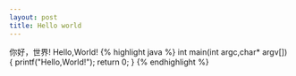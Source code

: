 ```yaml
---
layout: post
title: Hello world
---
```


你好，世界!
Hello,World!
{% highlight java %}
int main(int argc,char* argv[])
{
    printf("Hello,World!");
    return 0;
}
{% endhighlight %}
